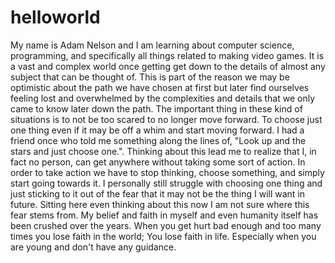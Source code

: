 # helloworld
  My name is Adam Nelson and I am learning about computer science, programming, and specifically all things related to making video games. It is a vast and complex world once getting get down to the details of almost any subject that can be thought of. This is part of the reason we may be optimistic about the path we have chosen at first but later find ourselves feeling lost and overwhelmed by the complexities and details that we only came to know later down the path. The important thing in these kind of situations is to not be too scared to no longer move forward. To choose just one thing even if it may be off a whim and start moving forward. 
  I had a friend once who told me something along the lines of, "Look up and the stars and just choose one.". Thinking about this lead me to realize that I, in fact no person, can get anywhere without taking some sort of action. In order to take action we have to stop thinking, choose something, and simply start going towards it. I personally still struggle with choosing one thing and just sticking to it out of the fear that it may not be the thing I will want in future. Sitting here even thinking about this now I am not sure where this fear stems from. My belief and faith in myself and even humanity itself has been crushed over the years. When you get hurt bad enough and too many times you lose faith in the world; You lose faith in life. Especially when you are young and don't have any guidance.
